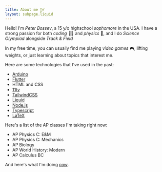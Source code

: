 ```yaml
---
title: About me 🙋‍♂️
layout: subpage.liquid
---
```


Hello! I'm _Peter Bossev_, a 15 y/o highschool _sophomore_ in the USA. I have a strong passion for both _coding_ 👨‍💻 and _physics_ 🌌, and I do _Science Olympiad_ alongside _Track & Field_

In my free time, you can usually find me playing _video games_ 🎮, lifting weights, or just learning about topics that interest me.

Here are some technologies that I've used in the past:

<ul>
<li><a href="https://www.arduino.cc/" class="arduino arrow-external">Arduino</a></li>
<li><a href="https://flutter.dev/" class="flutter arrow-external">Flutter</a></li>
<li><span class="html">HTML</span> and <span class="css">CSS</span></li>
<li><a href="https://www.11ty.dev/" class="eleventy arrow-external">11ty</a></li>
<li><a href="https://tailwindcss.com/" class="tailwind arrow-external">TailwindCSS</a></li>
<li><a href="https://shopify.github.io/liquid/" class="liquid arrow-external">Liquid</a></li>
<li><a href="https://nodejs.org/" class="nodejs arrow-external">Node.js</a></li>
<li><a href="https://www.typescriptlang.org/" class="typescript arrow-external">Typescript</a></li>
<li><a href="https://www.latex-project.org/" class="latex arrow-external">LaTeX</a></li>
</ul>

Here's a list of the AP classes I'm taking right now:

<ul>
<li>AP Physics C: E&M</li>
<li>AP Physics C: Mechanics</li>
<li>AP Biology</li>
<li>AP World History: Modern</li>
<li>AP Calculus BC</li>
</ul>

And here's what I'm doing <a href="/now/"><em>now</em></a>.
